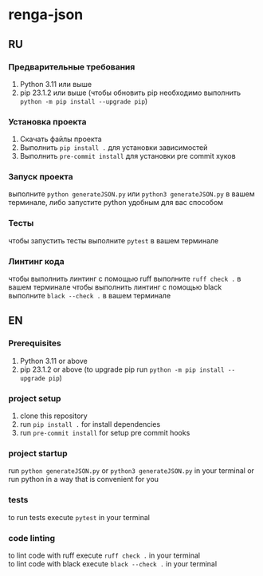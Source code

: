 # renga-json

## RU

### Предварительные требования
1. Python 3.11 или выше
2. pip 23.1.2 или выше (чтобы обновить pip необходимо выполнить `python -m pip install --upgrade pip`)

### Установка проекта
1. Скачать файлы проекта
2. Выполнить `pip install .` для установки зависимостей
3. Выполнить `pre-commit install` для установки pre commit хуков

### Запуск проекта
выполните `python generateJSON.py` или `python3 generateJSON.py` в вашем терминале, либо запустите python удобным для вас способом

### Тесты
чтобы запустить тесты выполните `pytest` в вашем терминале

### Линтинг кода
чтобы выполнить линтинг с помощью ruff выполните `ruff check .` в вашем терминале
чтобы выполнить линтинг с помощью black выполните `black --check .` в вашем терминале

## EN

### Prerequisites
1. Python 3.11 or above
2. pip 23.1.2 or above (to upgrade pip run `python -m pip install --upgrade pip`)

### project setup
1. clone this repository
2. run `pip install .` for install dependencies
3. run `pre-commit install` for setup pre commit hooks

### project startup
run `python generateJSON.py` or `python3 generateJSON.py` in your terminal or run python in a way that is convenient for you

### tests
to run tests execute `pytest` in your terminal

### code linting
to lint code with ruff execute `ruff check .` in your terminal  
to lint code with black execute `black --check .` in your terminal